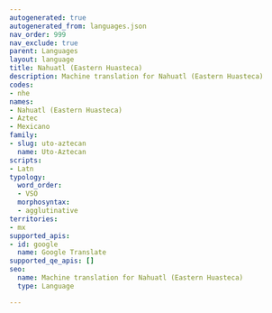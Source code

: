 ```yaml
---
autogenerated: true
autogenerated_from: languages.json
nav_order: 999
nav_exclude: true
parent: Languages
layout: language
title: Nahuatl (Eastern Huasteca)
description: Machine translation for Nahuatl (Eastern Huasteca)
codes:
- nhe
names:
- Nahuatl (Eastern Huasteca)
- Aztec
- Mexicano
family:
- slug: uto-aztecan
  name: Uto-Aztecan
scripts:
- Latn
typology:
  word_order:
  - VSO
  morphosyntax:
  - agglutinative
territories:
- mx
supported_apis:
- id: google
  name: Google Translate
supported_qe_apis: []
seo:
  name: Machine translation for Nahuatl (Eastern Huasteca)
  type: Language

---
```


